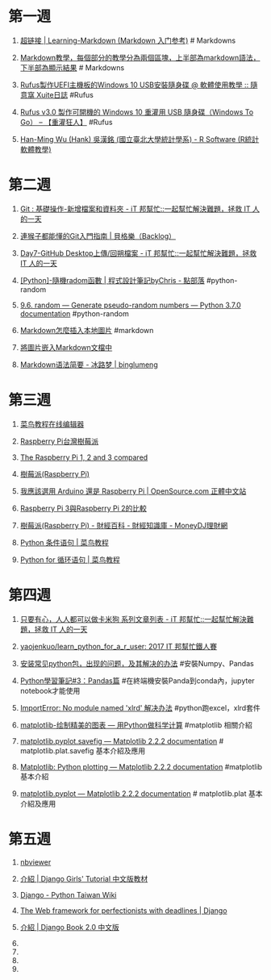 # 第一週


1.  [超链接 | Learning-Markdown (Markdown 入门参考)](http://xianbai.me/learn-md/article/syntax/links.html) # Markdowns

2. [Markdown教學，每個部分的教學分為兩個區塊，上半部為markdown語法，下半部為顯示結果](https://gist.github.com/christech1117/6dc5221c177104990767d6490ad8c7ba) # Markdowns

3. [Rufus製作UEFI主機板的Windows 10 USB安裝隨身碟 @ 軟體使用教學 :: 隨意窩 Xuite日誌](http://blog.xuite.net/yh96301/blog/333939408-Rufus%E8%A3%BD%E4%BD%9CUEFI%E4%B8%BB%E6%A9%9F%E6%9D%BF%E7%9A%84Windows+10+USB%E5%AE%89%E8%A3%9D%E9%9A%A8%E8%BA%AB%E7%A2%9F) #Rufus

4. [Rufus v3.0 製作可開機的 Windows 10 重灌用 USB 隨身碟（Windows To Go） – 【重灌狂人】](https://briian.com/30860/) #Rufus

5. [Han-Ming Wu (Hank) 吳漢銘 (國立臺北大學統計學系) - R Software (R統計軟體教學)](http://www.hmwu.idv.tw/index.php/r-software)

# 第二週

1. [Git : 基礎操作-新增檔案和資料夾 - iT 邦幫忙::一起幫忙解決難題，拯救 IT 人的一天](https://ithelp.ithome.com.tw/articles/10191035)

2. [連猴子都能懂的Git入門指南 | 貝格樂（Backlog）](https://backlog.com/git-tutorial/tw/)

3. [Day7-GitHub Desktop上傳/回朔檔案 - iT 邦幫忙::一起幫忙解決難題，拯救 IT 人的一天](https://ithelp.ithome.com.tw/articles/10193391)

4. [[Python]-隨機radom函數 | 程式設計筆記byChris - 點部落](https://dotblogs.com.tw/chris0920/2010/10/25/18560) #python-random

5. [9.6. random — Generate pseudo-random numbers — Python 3.7.0 documentation](https://docs.python.org/3/library/random.html) #python-random

6. [Markdown怎麼插入本地圖片](https://segmentfault.com/q/1010000003164943) #markdown

7. [將圖片嵌入Markdown文檔中](https://blog.csdn.net/u010158659/article/details/61197893)

8. [Markdown语法简要 - 冰路梦 | binglumeng](https://binglumeng.github.io/2016/10/27/Markdown%E8%AF%AD%E6%B3%95%E7%AE%80%E8%A6%81/)

# 第三週

1. [菜鸟教程在线编辑器](http://www.runoob.com/try/runcode.php?filename=test_while&type=python)
2. [Raspberry Pi台灣樹莓派](https://www.raspberrypi.com.tw/)

3. [The Raspberry Pi 1, 2 and 3 compared](https://www.stewright.me/2016/03/raspberry-pi-1-2-3-compared/)

4. [樹莓派(Raspberry Pi)](https://www.moneydj.com/KMDJ/Wiki/WikiViewer.aspx?KeyID=5c737071-4963-4e80-b02e-5e457abf912b) 
5. [我應該選用 Arduino 還是 Raspberry Pi | OpenSource.com 正體中文站](https://www.opensource.net.tw/node/49)

6. [Raspberry Pi 3與Raspberry Pi 2的比較](https://www.rs-online.com/designspark/content-2329)

7. [樹莓派(Raspberry Pi) - 財經百科 - 財經知識庫 - MoneyDJ理財網](https://www.moneydj.com/KMDJ/Wiki/WikiViewer.aspx?KeyID=5c737071-4963-4e80-b02e-5e457abf912b)

8. [Python 条件语句 | 菜鸟教程](http://www.runoob.com/python/python-if-statement.html)
9. [Python for 循环语句 | 菜鸟教程](http://www.runoob.com/python/python-for-loop.html)


# 第四週

1. [只要有心，人人都可以做卡米狗 系列文章列表 - iT 邦幫忙::一起幫忙解決難題，拯救 IT 人的一天](https://ithelp.ithome.com.tw/users/20107309/ironman/1253)

2. [yaojenkuo/learn_python_for_a_r_user: 2017 IT 邦幫忙鐵人賽](https://github.com/yaojenkuo/learn_python_for_a_r_user)

3. [安装常见python包，出现的问题，及其解决的办法](https://blog.csdn.net/lujiandong1/article/details/50074217)  #安裝Numpy、Pandas

4. [Python學習筆記#3：Pandas篇](http://psop-blog.logdown.com/posts/2911380-python-pandas)  #在終端機安裝Panda到conda內，jupyter notebook才能使用

5. [ImportError: No module named 'xlrd' 解决办法](https://www.cnblogs.com/Alier/p/6606485.html)    #python跑excel，xlrd套件

6. [matplotlib-绘制精美的图表 — 用Python做科学计算](http://bigsec.net/b52/scipydoc/matplotlib_intro.html)     #matplotlib 相關介紹

7. [matplotlib.pyplot.savefig — Matplotlib 2.2.2 documentation](https://matplotlib.org/api/_as_gen/matplotlib.pyplot.savefig.html) # matplotlib.plat.savefig 基本介紹及應用

8. [Matplotlib: Python plotting — Matplotlib 2.2.2 documentation](https://matplotlib.org/index.html) #matplotlib基本介紹

9. [matplotlib.pyplot — Matplotlib 2.2.2 documentation](https://matplotlib.org/api/_as_gen/matplotlib.pyplot_api.html) # matplotlib.plat 基本介紹及應用

# 第五週

1. [nbviewer](http://nbviewer.jupyter.org/)

2. [介紹 | Django Girls' Tutorial 中文版教材](https://carolhsu.gitbooks.io/django-girls-tutorial-traditional-chiness/content/index.html)

3. [Django - Python Taiwan Wiki](http://wiki.python.org.tw/Django)

4. [The Web framework for perfectionists with deadlines | Django](https://www.djangoproject.com/)

5. [介紹 | Django Book 2.0 中文版](https://wizardforcel.gitbooks.io/django-book-20-zh-cn/content/index.html)

6. 
7. 
8. 
9. 
